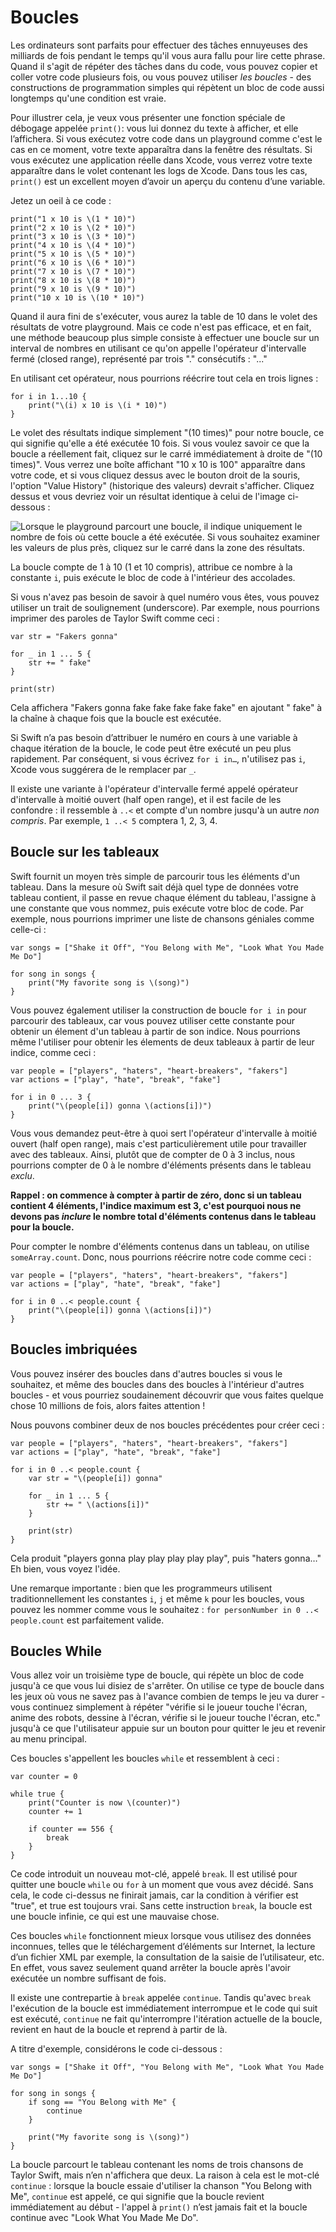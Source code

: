 # Boucles

Les ordinateurs sont parfaits pour effectuer des tâches ennuyeuses des milliards de fois pendant le temps qu'il vous aura fallu pour lire cette phrase. Quand il s'agit de répéter des tâches dans du code, vous pouvez copier et coller votre code plusieurs fois, ou vous pouvez utiliser *les boucles* - des constructions de programmation simples qui répètent un bloc de code aussi longtemps qu'une condition est vraie.

Pour illustrer cela, je veux vous présenter une fonction spéciale de débogage appelée `print()`: vous lui donnez du texte à afficher, et elle l’affichera. Si vous exécutez votre code dans un playground comme c'est le cas en ce moment, votre texte apparaîtra dans la fenêtre des résultats. Si vous exécutez une application réelle dans Xcode, vous verrez votre texte apparaître dans le volet contenant les logs de Xcode. Dans tous les cas, `print()` est un excellent moyen d’avoir un aperçu du contenu d’une variable.

Jetez un oeil à ce code :

    print("1 x 10 is \(1 * 10)")
    print("2 x 10 is \(2 * 10)")
    print("3 x 10 is \(3 * 10)")
    print("4 x 10 is \(4 * 10)")
    print("5 x 10 is \(5 * 10)")
    print("6 x 10 is \(6 * 10)")
    print("7 x 10 is \(7 * 10)")
    print("8 x 10 is \(8 * 10)")
    print("9 x 10 is \(9 * 10)")
    print("10 x 10 is \(10 * 10)")

Quand il aura fini de s'exécuter, vous aurez la table de 10 dans le volet des résultats de votre playground. Mais ce code n'est pas efficace, et en fait, une méthode beaucoup plus simple consiste à effectuer une boucle sur un interval de nombres en utilisant ce qu'on appelle l'opérateur d'intervalle fermé (closed range), représenté par trois "." consécutifs : "..."

En utilisant cet opérateur, nous pourrions réécrire tout cela en trois lignes :

    for i in 1...10 {
        print("\(i) x 10 is \(i * 10)")
    }

Le volet des résultats indique simplement "(10 times)" pour notre boucle, ce qui signifie qu'elle a été exécutée 10 fois. Si vous voulez savoir ce que la boucle a réellement fait, cliquez sur le carré immédiatement à droite de "(10 times)". Vous verrez une boîte affichant "10 x 10 is 100" apparaître dans votre code, et si vous cliquez dessus avec le bouton droit de la souris, l'option "Value History" (historique des valeurs) devrait s'afficher. Cliquez dessus et vous devriez voir un résultat identique à celui de l'image ci-dessous :

![Lorsque le playground parcourt une boucle, il indique uniquement le nombre de fois où cette boucle a été exécutée. Si vous souhaitez examiner les valeurs de plus près, cliquez sur le carré dans la zone des résultats.](0-5.png)

La boucle compte de 1 à 10 (1 et 10 compris), attribue ce nombre à la constante `i`, puis exécute le bloc de code à l'intérieur des accolades.

Si vous n'avez pas besoin de savoir à quel numéro vous êtes, vous pouvez utiliser un trait de soulignement (underscore). Par exemple, nous pourrions imprimer des paroles de Taylor Swift comme ceci :

    var str = "Fakers gonna"

    for _ in 1 ... 5 {
        str += " fake"
    }

    print(str)

Cela affichera "Fakers gonna fake fake fake fake fake" en ajoutant " fake" à la chaîne à chaque fois que la boucle est exécutée.

Si Swift n’a pas besoin d’attribuer le numéro en cours à une variable à chaque itération de la boucle, le code peut être exécuté un peu plus rapidement. Par conséquent, si vous écrivez `for i in…`, n'utilisez pas `i`, Xcode vous suggérera de le remplacer par `_`.

Il existe une variante à l'opérateur d'intervalle fermé appelé opérateur d'intervalle à moitié ouvert (half open range), et il est facile de les confondre : il ressemble à `..<` et compte d'un nombre jusqu'à un autre *non compris*. Par exemple, `1 ..< 5` comptera 1, 2, 3, 4.


## Boucle sur les tableaux

Swift fournit un moyen très simple de parcourir tous les éléments d'un tableau. Dans la mesure où Swift sait déjà quel type de données votre tableau contient, il passe en revue chaque élément du tableau, l'assigne à une constante que vous nommez, puis exécute votre bloc de code. Par exemple, nous pourrions imprimer une liste de chansons géniales comme celle-ci :

    var songs = ["Shake it Off", "You Belong with Me", "Look What You Made Me Do"]

    for song in songs {
        print("My favorite song is \(song)")
    }

Vous pouvez également utiliser la construction de boucle `for i in` pour parcourir des tableaux, car vous pouvez utiliser cette constante pour obtenir un élement d'un tableau à partir de son indice. Nous pourrions même l'utiliser pour obtenir les élements de deux tableaux à partir de leur indice, comme ceci :

    var people = ["players", "haters", "heart-breakers", "fakers"]
    var actions = ["play", "hate", "break", "fake"]

    for i in 0 ... 3 {
        print("\(people[i]) gonna \(actions[i])")
    }

Vous vous demandez peut-être à quoi sert l'opérateur d'intervalle à moitié ouvert (half open range), mais c'est particulièrement utile pour travailler avec des tableaux. Ainsi, plutôt que de compter de 0 à 3 inclus, nous pourrions compter de 0 à le nombre d'éléments présents dans le tableau *exclu*.

**Rappel : on commence à compter à partir de zéro, donc si un tableau contient 4 éléments, l'indice maximum est 3, c'est pourquoi nous ne devons pas *inclure* le nombre total d'éléments contenus dans le tableau pour la boucle.**

Pour compter le nombre d'éléments contenus dans un tableau, on utilise `someArray.count`. Donc, nous pourrions réécrire notre code comme ceci :

    var people = ["players", "haters", "heart-breakers", "fakers"]
    var actions = ["play", "hate", "break", "fake"]

    for i in 0 ..< people.count {
        print("\(people[i]) gonna \(actions[i])")
    }


## Boucles imbriquées

Vous pouvez insérer des boucles dans d'autres boucles si vous le souhaitez, et même des boucles dans des boucles à l'intérieur d'autres boucles - et vous pourriez soudainement découvrir que vous faites quelque chose 10 millions de fois, alors faites attention !

Nous pouvons combiner deux de nos boucles précédentes pour créer ceci :

    var people = ["players", "haters", "heart-breakers", "fakers"]
    var actions = ["play", "hate", "break", "fake"]

    for i in 0 ..< people.count {
        var str = "\(people[i]) gonna"

        for _ in 1 ... 5 {
            str += " \(actions[i])"
        }

        print(str)
    }

Cela produit "players gonna play play play play play", puis "haters gonna…" Eh bien, vous voyez l'idée.

Une remarque importante : bien que les programmeurs utilisent traditionnellement les constantes `i`, `j` et même `k` pour les boucles, vous pouvez les nommer comme vous le souhaitez : `for personNumber in 0 ..< people.count` est parfaitement valide.


## Boucles While

Vous allez voir un troisième type de boucle, qui répète un bloc de code jusqu'à ce que vous lui disiez de s'arrêter. On utilise ce type de boucle dans les jeux où vous ne savez pas à l'avance combien de temps le jeu va durer - vous continuez simplement à répéter "vérifie si le joueur touche l'écran, anime des robots, dessine à l'écran, vérifie si le joueur touche l'écran, etc." jusqu'à ce que l'utilisateur appuie sur un bouton pour quitter le jeu et revenir au menu principal.

Ces boucles s'appellent les boucles `while` et ressemblent à ceci :

    var counter = 0

    while true {
        print("Counter is now \(counter)")
        counter += 1

        if counter == 556 {
            break
        }
    }

Ce code introduit un nouveau mot-clé, appelé `break`. Il est utilisé pour quitter une boucle `while` ou `for` à un moment que vous avez décidé. Sans cela, le code ci-dessus ne finirait jamais, car la condition à vérifier est "true", et true est toujours vrai. Sans cette instruction `break`, la boucle est une boucle infinie, ce qui est une mauvaise chose.

Ces boucles `while` fonctionnent mieux lorsque vous utilisez des données inconnues, telles que le téléchargement d’éléments sur Internet, la lecture d’un fichier XML par exemple, la consultation de la saisie de l’utilisateur, etc. En effet, vous savez seulement quand arrêter la boucle après l'avoir exécutée un nombre suffisant de fois.

Il existe une contrepartie à `break` appelée `continue`. Tandis qu'avec `break` l'exécution de la boucle est immédiatement interrompue et le code qui suit est exécuté, `continue` ne fait qu'interrompre l'itération actuelle de la boucle, revient en haut de la boucle et reprend à partir de là.

A titre d'exemple, considérons le code ci-dessous :

    var songs = ["Shake it Off", "You Belong with Me", "Look What You Made Me Do"]

    for song in songs {
        if song == "You Belong with Me" {
            continue
        }

        print("My favorite song is \(song)")
    }

La boucle parcourt le tableau contenant les noms de trois chansons de Taylor Swift, mais n’en n'affichera que deux. La raison à cela est le mot-clé `continue` : lorsque la boucle essaie d'utiliser la chanson "You Belong with Me", `continue` est appelé, ce qui signifie que la boucle revient immédiatement au début - l'appel à `print()` n’est jamais fait et la boucle continue avec "Look What You Made Me Do".
